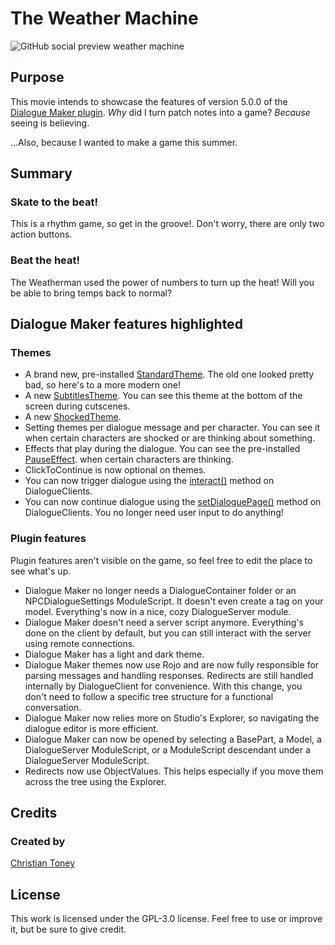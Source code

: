 # The Weather Machine
<img alt="GitHub social preview weather machine" src="https://github.com/user-attachments/assets/81ee483f-b809-4627-a7d7-da0617141763" />

## Purpose
This movie intends to showcase the features of version 5.0.0 of the [Dialogue Maker plugin](https://github.com/DialogueMaker/plugin). *Why* did I turn patch notes into a game? *Because* seeing is believing. 

...Also, because I wanted to make a game this summer.

## Summary
### Skate to the beat!
This is a rhythm game, so get in the groove!. Don't worry, there are only two action buttons.

### Beat the heat!
The Weatherman used the power of numbers to turn up the heat! Will you be able to bring temps back to normal?

## Dialogue Maker features highlighted
### Themes
* A brand new, pre-installed [StandardTheme](https://github.com/DialogueMaker/StandardTheme). The old one looked pretty bad, so here's to a more modern one! 
* A new [SubtitlesTheme](https://github.com/DialogueMaker/SubtitlesTheme). You can see this theme at the bottom of the screen during cutscenes.
* A new [ShockedTheme](https://github.com/DialogueMaker/ShockedTheme). 
* Setting themes per dialogue message and per character. You can see it when certain characters are shocked or are thinking about something.
* Effects that play during the dialogue. You can see the pre-installed [PauseEffect](https://github.com/DialogueMaker/PauseEffect). when certain characters are thinking.
* ClickToContinue is now optional on themes.
* You can now trigger dialogue using the [interact()]() method on DialogueClients.
* You can now continue dialogue using the [setDialoguePage()]() method on DialogueClients. You no longer need user input to do anything!

### Plugin features
Plugin features aren't visible on the game, so feel free to edit the place to see what's up.

* Dialogue Maker no longer needs a DialogueContainer folder or an NPCDialogueSettings ModuleScript. It doesn't even create a tag on your model. Everything's now in a nice, cozy DialogueServer module.
* Dialogue Maker doesn't need a server script anymore. Everything's done on the client by default, but you can still interact with the server using remote connections.
* Dialogue Maker has a light and dark theme.
* Dialogue Maker themes now use Rojo and are now fully responsible for parsing messages and handling responses. Redirects are still handled internally by DialogueClient for convenience. With this change, you don't need to follow a specific tree structure for a functional conversation.
* Dialogue Maker now relies more on Studio's Explorer, so navigating the dialogue editor is more efficient.
* Dialogue Maker can now be opened by selecting a BasePart, a Model, a DialogueServer ModuleScript, or a ModuleScript descendant under a DialogueServer ModuleScript. 
* Redirects now use ObjectValues. This helps especially if you move them across the tree using the Explorer.

## Credits
### Created by
[Christian Toney](https://github.com/Christian_Toney)

## License
This work is licensed under the GPL-3.0 license. Feel free to use or improve it, but be sure to give credit.
